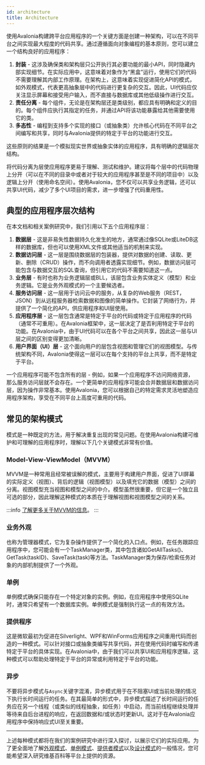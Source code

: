```yaml
---
id: architecture
title: Architecture
---
```


使用Avalonia构建跨平台应用程序的一个关键方面是创建一种架构，可以在不同平台之间实现最大程度的代码共享。通过遵循面向对象编程的基本原则，您可以建立一个结构良好的应用程序：

1. **封装** - 这涉及确保类和架构层只公开执行其必要功能的最小API，同时隐藏内部实现细节。在实际应用中，这意味着对象作为“黑盒”运行，使用它们的代码不需要理解其内部工作原理。在架构上，这意味着实现促进简化API的模式，如外观模式，代表更高抽象层中的代码进行更复杂的交互。因此，UI代码应仅关注显示屏幕和接受用户输入，而不直接与数据库或其他低级操作进行交互。
2. **责任分离** - 每个组件，无论是在架构层还是类级别，都应具有明确和定义的目的。每个组件应执行其指定的任务，并通过API将该功能暴露给其他需要使用它的类。
3. **多态性** - 编程到支持多个实现的接口（或抽象类）允许核心代码在不同平台之间编写和共享，同时与Avalonia提供的特定于平台的功能进行交互。

这些原则的结果是一个模拟现实世界或抽象实体的应用程序，具有明确的逻辑层次结构。

将代码分离为层使应用程序更易于理解、测试和维护。建议将每个层中的代码物理上分开（可以在不同的目录中或者对于较大的应用程序甚至是不同的项目中）以及逻辑上分开（使用命名空间）。使用Avalonia，您不仅可以共享业务逻辑，还可以共享UI代码，减少了多个UI项目的需求，进一步增强了代码重用性。

## 典型的应用程序层次结构

在本文档和相关案例研究中，我们引用以下五个应用程序层：

1. **数据层** - 这是非易失性数据持久化发生的地方，通常通过像SQLite或LiteDB这样的数据库，但也可以使用XML文件或其他适当的机制来实现。
2. **数据访问层** - 这一层是围绕数据层的包装器，提供对数据的创建、读取、更新、删除（CRUD）操作，而不向调用者透露实现细节。例如，数据访问层可能包含与数据交互的SQL查询，但引用它的代码不需要知道这一点。
3. **业务层** - 有时也称为业务逻辑层或BLL，该层包含业务实体定义（模型）和业务逻辑。它是业务外观模式的一个主要候选者。
4. **服务访问层** - 这一层用于访问云中的服务，从复杂的Web服务（REST，JSON）到从远程服务器检索数据和图像的简单操作。它封装了网络行为，并提供了一个简化的API，供应用程序和UI层使用。
5. **应用程序层** - 这一层包含通常是特定于平台的代码或特定于应用程序的代码（通常不可重用）。在Avalonia框架中，这一层决定了是否利用特定于平台的功能。在Avalonia中，由于UI代码可以在各个平台之间共享，因此这一层与UI层之间的区别变得更加清晰。
6. **用户界面（UI）层** - 这个面向用户的层包含视图和管理它们的视图模型。与传统架构不同，Avalonia使得这一层可以在每个支持的平台上共享，而不是特定于平台。

一个应用程序可能不包含所有的层 - 例如，如果一个应用程序不访问网络资源，那么服务访问层就不会存在。一个更简单的应用程序可能会合并数据层和数据访问层，因为操作非常基本。使用Avalonia，您可以根据自己的特定需求灵活地塑造应用程序架构，享受在不同平台上高度可重用的代码。

## 常见的架构模式

模式是一种既定的方法，用于解决重复出现的常见问题。在使用Avalonia构建可维护和可理解的应用程序时，理解以下几个关键模式非常有价值。

### Model-View-ViewModel（MVVM）
MVVM是一种常用且经常被误解的模式，主要用于构建用户界面，促进了UI屏幕的实际定义（视图）、背后的逻辑（视图模型）以及填充它的数据（模型）之间的分离。视图模型充当视图和模型之间的中介。模型虽然很重要，但它是一个独立且可选的部分，因此理解这种模式的本质在于理解视图和视图模型之间的关系。

:::info
[了解更多关于MVVM的信息](../../concepts/the-mvvm-pattern/)。
:::

### 业务外观
也称为管理器模式，它为复杂操作提供了一个简化的入口点。例如，在任务跟踪应用程序中，您可能会有一个TaskManager类，其中包含诸如GetAllTasks()、GetTask(taskID)、SaveTask(task)等方法。TaskManager类为保存/检索任务对象的内部机制提供了一个外观。

### 单例
单例模式确保只能存在一个特定对象的实例。例如，在应用程序中使用SQLite时，通常只希望有一个数据库实例。单例模式是强制执行这一点的有效方法。

### 提供程序
这是微软最初为促进在Silverlight、WPF和WinForms应用程序之间重用代码而创造的一种模式。可以针对接口或抽象类编写共享代码，并在使用代码时编写和传递特定于平台的具体实现。在Avalonia中，由于我们可以共享UI和应用程序逻辑，这种模式可以帮助处理特定于平台的异常或利用特定于平台的功能。

### 异步
不要将异步模式与`Async`关键字混淆，异步模式用于在不阻塞UI或当前处理的情况下执行长时间运行的任务。在其最简单的形式中，异步模式描述了长时间运行的任务应在另一个线程（或类似的线程抽象，如任务）中启动，而当前线程继续处理并等待来自后台进程的响应，在返回数据和/或状态时更新UI。这对于在Avalonia应用程序中保持响应式UI至关重要。

---
上述每种模式都将在我们的案例研究中进行深入探讨，以展示它们的实际应用。为了更全面地了解[外观模式](https://en.wikipedia.org/wiki/Facade_pattern)、[单例模式](https://en.wikipedia.org/wiki/Singleton_pattern)、[提供者模式](https://en.wikipedia.org/wiki/Provider_model)以及[设计模式](https://en.wikipedia.org/wiki/Design_Patterns)的一般情况，您可能希望深入研究维基百科等平台上提供的资源。

















